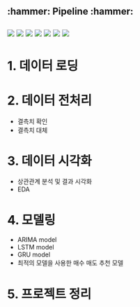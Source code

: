 <h2>:hammer: Pipeline :hammer:<br>  
<br>
<img src="https://img.shields.io/badge/Python-3776AB?style=flat-square&logo=python&logoColor=white"/> <img src="https://img.shields.io/badge/Jupyter-F37626?style=flat-square&logo=Jupyter&logoColor=white"/> <img src="https://img.shields.io/badge/Numpy-013243?style=flat-square&logo=numpy&logoColor=white"/> <img src="https://img.shields.io/badge/Pandas-150458?style=flat-square&logo=pandas&logoColor=white"/> <img src="https://img.shields.io/badge/Plotly-3F4F75?style=flat-square&logo=plotly&logoColor=white"/> <img src="https://img.shields.io/badge/Scikit-learn-F7931E?style=flat-square&logo=scikit-learn&logoColor=white"/> <img src="https://img.shields.io/badge/Keras-D00000?style=flat-square&logo=Keras&logoColor=white"/>

# 1. 데이터 로딩
# 2. 데이터 전처리
  - 결측치 확인
  - 결측치 대체
# 3. 데이터 시각화
  - 상관관계 분석 및 결과 시각화
  - EDA
# 4. 모델링
  - ARIMA model
  - LSTM model
  - GRU model
  - 최적의 모델을 사용한 매수 매도 추천 모델
# 5. 프로젝트 정리
